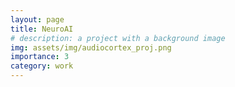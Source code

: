 ```yaml
---
layout: page
title: NeuroAI
# description: a project with a background image
img: assets/img/audiocortex_proj.png
importance: 3
category: work
---
```

